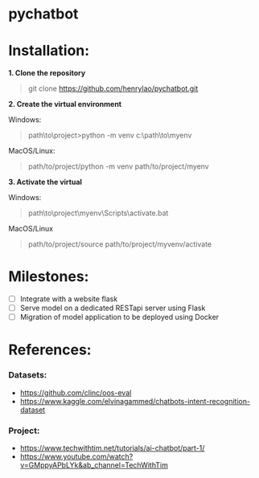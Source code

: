 # pychatbot

# Installation:
<b>1. Clone the repository</b>
> git clone https://github.com/henrylao/pychatbot.git

<b>2. Create the virtual environment</b>

  Windows:
> path\to\project>python -m venv c:\path\to\myenv

  MacOS/Linux:
> path/to/project/python -m venv path/to/project/myenv

<b>3. Activate the virtual</b>

  Windows:
> path\to\project\myenv\Scripts\activate.bat

  MacOS/Linux
> path/to/project/source path/to/project/myvenv/activate


# Milestones:
* [ ] Integrate with a website flask
* [ ] Serve model on a dedicated RESTapi server using Flask
* [ ] Migration of model application to be deployed using Docker

# References:
### Datasets:
* https://github.com/clinc/oos-eval
* https://www.kaggle.com/elvinagammed/chatbots-intent-recognition-dataset
### Project:
* https://www.techwithtim.net/tutorials/ai-chatbot/part-1/
* https://www.youtube.com/watch?v=GMppyAPbLYk&ab_channel=TechWithTim
